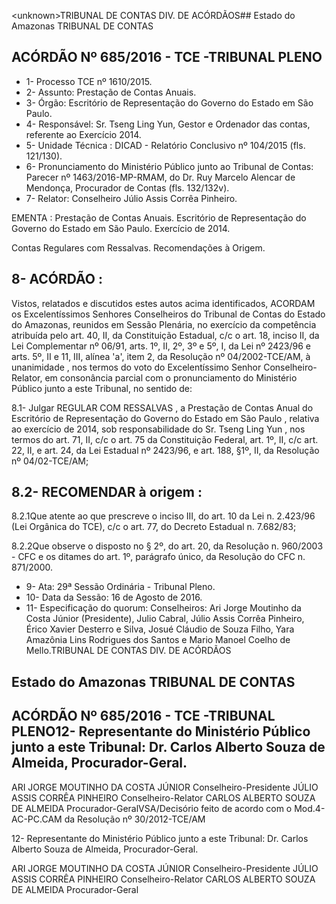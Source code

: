&lt;unknown&gt;TRIBUNAL DE CONTAS DIV. DE ACÓRDÃOS## Estado do Amazonas TRIBUNAL DE CONTAS

## ACÓRDÃO Nº 685/2016 - TCE -TRIBUNAL PLENO

- 1- Processo TCE nº 1610/2015.
- 2- Assunto: Prestação de Contas Anuais.
- 3- Órgão: Escritório de Representação do Governo do Estado em São Paulo.
- 4-  Responsável: Sr.  Tseng  Ling  Yun,  Gestor  e  Ordenador  das  contas,  referente  ao Exercício 2014.
- 5- Unidade Técnica : DICAD - Relatório Conclusivo nº 104/2015 (fls. 121/130).
- 6-  Pronunciamento  do Ministério Público  junto  ao Tribunal  de Contas: Parecer  nº 1463/2016-MP-RMAM, do Dr. Ruy Marcelo Alencar de Mendonça, Procurador de Contas (fls. 132/132v).
- 7- Relator: Conselheiro Júlio Assis Corrêa Pinheiro.

EMENTA :  Prestação de Contas  Anuais. Escritório de Representação do Governo do Estado em São Paulo. Exercício de 2014.

Contas Regulares com Ressalvas. Recomendações à Origem.

## 8- ACÓRDÃO :

Vistos, relatados e discutidos estes autos acima identificados, ACORDAM os Excelentíssimos Senhores Conselheiros do Tribunal de Contas do Estado do Amazonas, reunidos em Sessão Plenária, no exercício da competência atribuída pelo art. 40,  II, da Constituição Estadual, c/c o art. 18, inciso II, da Lei Complementar nº 06/91, arts. 1º, II, 2º, 3º e 5º,  I,  da  Lei  nº  2423/96 e arts. 5º,  II e 11,  III, alínea 'a',  item 2, da Resolução nº 04/2002-TCE/AM, à  unanimidade , nos  termos  do  voto  do  Excelentíssimo  Senhor Conselheiro-Relator, em  consonância  parcial com  o  pronunciamento  do  Ministério Público junto a este Tribunal, no sentido de:

8.1- Julgar REGULAR COM RESSALVAS ,  a Prestação de Contas Anual do Escritório  de  Representação  do  Governo  do  Estado  em  São  Paulo , relativa  ao exercício de 2014, sob responsabilidade do Sr. Tseng Ling Yun , nos termos do art. 71, II, c/c o art. 75 da Constituição Federal, art. 1º, II, c/c art. 22, II, e art. 24, da Lei Estadual nº 2423/96, e art. 188, §1º, II, da Resolução nº 04/02-TCE/AM;

## 8.2- RECOMENDAR à origem :

8.2.1Que  atente  ao  que  prescreve  o  inciso  III,  do  art.  10  da  Lei  n. 2.423/96 (Lei Orgânica do TCE), c/c o art. 77, do Decreto Estadual n. 7.682/83;

8.2.2Que  observe  o  disposto  no  §  2º,  do  art.  20,  da  Resolução  n. 960/2003  -  CFC  e  os  ditames  do  art.  1º,  parágrafo  único,  da  Resolução  do  CFC  n. 871/2000.

- 9- Ata: 29ª Sessão Ordinária - Tribunal Pleno.
- 10- Data da Sessão: 16 de Agosto de 2016.
- 11-  Especificação  do  quorum: Conselheiros:  Ari  Jorge  Moutinho  da  Costa  Júnior (Presidente),  Julio  Cabral,  Júlio  Assis  Corrêa  Pinheiro,  Érico  Xavier  Desterro  e  Silva, Josué Cláudio de Souza Filho, Yara Amazônia Lins Rodrigues dos Santos e Mario Manoel Coelho de Mello.TRIBUNAL DE CONTAS DIV. DE ACÓRDÃOS

## Estado do Amazonas TRIBUNAL DE CONTAS

## ACÓRDÃO Nº 685/2016 - TCE -TRIBUNAL PLENO12-  Representante  do  Ministério  Público  junto  a  este Tribunal: Dr.  Carlos  Alberto Souza de Almeida, Procurador-Geral.

ARI JORGE MOUTINHO DA COSTA JÚNIOR Conselheiro-Presidente JÚLIO ASSIS CORRÊA PINHEIRO Conselheiro-Relator CARLOS ALBERTO SOUZA DE ALMEIDA Procurador-GeralVSA/Decisório feito de acordo com o Mod.4-AC-PC.CAM da Resolução nº 30/2012-TCE/AM

12-  Representante  do  Ministério  Público  junto  a  este Tribunal: Dr.  Carlos  Alberto Souza de Almeida, Procurador-Geral.

ARI JORGE MOUTINHO DA COSTA JÚNIOR Conselheiro-Presidente JÚLIO ASSIS CORRÊA PINHEIRO Conselheiro-Relator CARLOS ALBERTO SOUZA DE ALMEIDA Procurador-Geral